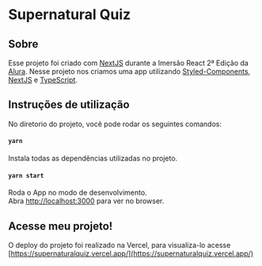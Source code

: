 # Supernatural Quiz

## Sobre
Esse projeto foi criado com [NextJS](https://nextjs.org) durante a Imersão React 2ª Edição da [Alura](https://github.com/alura-cursos). Nesse projeto nos criamos uma app utilizando [Styled-Components](https://styled-components.com/), [NextJS](https://nextjs.org) e [TypeScript](https://www.typescriptlang.org/).

## Instruções de utilização

No diretorio do projeto, você pode rodar os seguintes comandos:

#### `yarn`

Instala todas as dependências utilizadas no projeto.

#### `yarn start`

Roda o App no modo de desenvolvimento.\
Abra [http://localhost:3000](http://localhost:3000) para ver no browser.

## Acesse meu projeto!

O deploy do projeto foi realizado na Vercel, para visualiza-lo acesse [https://supernaturalquiz.vercel.app/](https://supernaturalquiz.vercel.app/)
